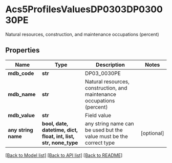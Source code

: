 # Acs5ProfilesValuesDP0303DP030030PE

Natural resources, construction, and maintenance occupations (percent)

## Properties
Name | Type | Description | Notes
------------ | ------------- | ------------- | -------------
**mdb_code** | **str** | DP03_0030PE | 
**mdb_name** | **str** | Natural resources, construction, and maintenance occupations (percent) | 
**mdb_value** | **str** | Field value | 
**any string name** | **bool, date, datetime, dict, float, int, list, str, none_type** | any string name can be used but the value must be the correct type | [optional]

[[Back to Model list]](../README.md#documentation-for-models) [[Back to API list]](../README.md#documentation-for-api-endpoints) [[Back to README]](../README.md)


